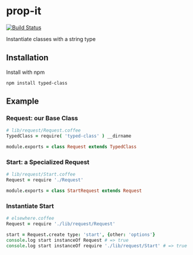 # prop-it
[![Build Status](https://travis-ci.org/venkatperi/typed-class.svg?branch=master)](https://travis-ci.org/venkatperi/typed-class)

Instantiate classes with a string type

## Installation

Install with npm

```shell
npm install typed-class
```

## Example

### Request: our Base Class

```coffeescript
# lib/request/Request.coffee
TypedClass = require( 'typed-class' ) __dirname

module.exports = class Request extends TypedClass
```

### Start: a Specialized Request

```coffeescript
# lib/request/Start.coffee
Request = require './Request'

module.exports = class StartRequest extends Request
```

### Instantiate Start
```coffeescript
# elsewhere.coffee
Request = require './lib/request/Request'

start = Request.create type: 'start', {other: 'options'}
console.log start instanceOf Request # => true
console.log start instanceOf require './lib/request/Start' # => true
```

